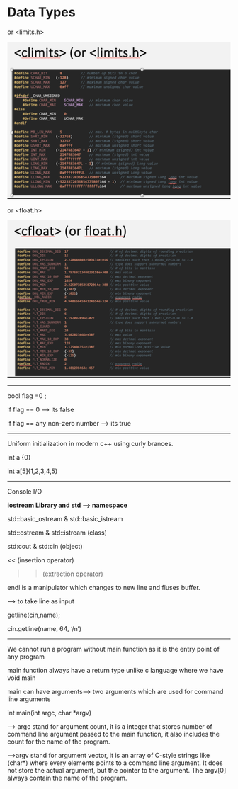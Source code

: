 # Data Types

<climits> or <limits.h>

![Screenshot 2025-07-23 at 12.16.04 AM.png](Data%20Types%202385c0a2af6280ce9bcad2a38596517b/Screenshot_2025-07-23_at_12.16.04_AM.png)

<cfloat> or <float.h>

![image.png](Data%20Types%202385c0a2af6280ce9bcad2a38596517b/image.png)

---

bool flag =0 ;

if flag == 0 —> its false

if flag == any non-zero number —> its true

---

Uniform initialization in modern c++ using curly brances.

int a {0}

int a[5]{1,2,3,4,5}

---

Console I/O

**iostream Library and std —> namespace**

std::basic_ostream & std::basic_istream

std::ostream & std::istream (class)

std:cout & std:cin (object)

<< (insertion operator)

>> (extraction operator)

endl is a manipulator which changes to new line and fluses buffer.

—> to take line as input

getline(cin,name);

cin.getline(name, 64, ‘/n’)

---

We cannot run a program without main function as it is the entry point of any program 

main function always have a return type unlike c language where we have void main

main can have arguments—> two arguments which are used for command line arguments

int main(int argc, char *argv)

—> argc stand for argument count, it is a integer that stores number of command line argument passed to the main function, it also includes the count for the name of the program.

—>argv stand for argument vector, it is an array of C-style strings like (char*) where every elements points to a command line argument. It does not store the actual argument, but the pointer to the argument. The argv[0] always contain the name of the program.
